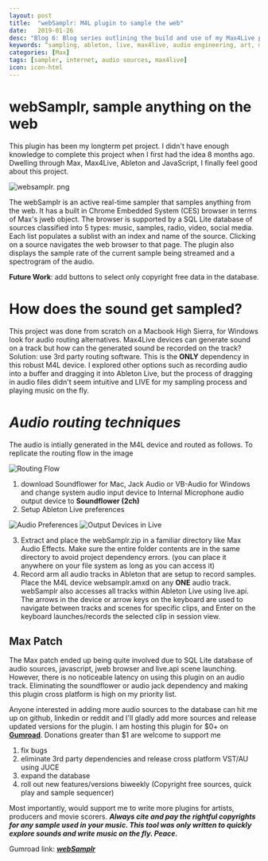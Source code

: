 ```yaml
---
layout: post
title:  "webSamplr: M4L plugin to sample the web"
date:   2019-01-26
desc: "Blog 6: Blog series outlining the build and use of my Max4Live plugin webSamplr"
keywords: “sampling, ableton, live, max4live, audio engineering, art, music, music technology, computer science, internet, browser, samplers,music producers, midi,"
categories: [Max]
tags: [sampler, internet, audio sources, max4live]
icon: icon-html
---
```


# **webSamplr, sample anything on the web**

This plugin has been my longterm pet project. I didn't have enough knowledge to complete this project when I first had the idea 8 months ago. Dwelling through Max, Max4Live, Ableton  and JavaScript, I finally feel good about this project.

<img src="{{ site.baseurl }}/static/assets/img/blog/blog6-websamplr.png" alt="websamplr. png" class="center" />

The webSamplr is an active real-time sampler that samples anything from the web. It has a built in Chrome Embedded System (CES) browser in terms of Max's jweb object. The browser is supported by a SQL Lite database of sources classified into 5 types: music, samples, radio, video, social media.
Each list populates a sublist with an index and name of the source. Clicking on a source navigates the web browser to that page. The plugin also displays the sample rate of the current sample being streamed and a spectrogram of the audio.

**Future Work**: add buttons to select only copyright free data in the database.

# **How does the sound get sampled?**
This project was done from scratch on a Macbook High Sierra, for Windows look for audio routing alternatives.
Max4Live devices can generate sound on a track but how can the generated sound be recorded on the track? 
Solution: use 3rd party routing software. This is the **ONLY** dependency in this robust M4L device. I explored other options such as recording audio into a buffer and dragging it into Ableton Live, but the process of dragging in audio files didn't seem intuitive and LIVE for my sampling process and playing music on the fly.

# *Audio routing techniques*

The audio is intially generated in the M4L device and routed as follows. To replicate the routing flow in the image

<img src="{{ site.baseurl }}/static/assets/img/blog/routing-flow.png" alt="Routing Flow" class="center" />

1. download Soundflower for Mac, Jack Audio or VB-Audio for Windows and change system 
   audio input device to Internal Microphone
   audio output device to **Soundflower (2ch)**
2. Setup Ableton Live preferences  

<img src="{{ site.baseurl }}/static/assets/img/blog/audio-preferences.png" alt="Audio Preferences" class="center" />

<img src="{{ site.baseurl }}/static/assets/img/blog/output-devices.png" alt="Output Devices in Live" class="center" />

3. Extract and place the webSamplr.zip in a familiar directory like Max Audio Effects. Make sure the entire folder contents are in the same directory to avoid project dependency errors. (you can place it anywhere on your file system as long as you can access it)
4. Record arm all audio tracks in Ableton that are setup to record samples. Place the M4L device websamplr.amxd on any **ONE** audio track. webSamplr also accesses all tracks within Ableton Live using live.api. The arrows  in the device or arrow keys on the keyboard are used to navigate between tracks and scenes for specific clips, and Enter on the keyboard launches/records the selected clip in session view.

## Max Patch

The Max patch ended up being quite involved due to SQL Lite database of audio sources, javascript, jweb browser and live.api scene launching. However, there is no noticeable latency on using this plugin on an audio track. Eliminating the soundflower or audio jack dependency and making this plugin cross platform is high on my priority list.

Anyone interested in adding more audio sources to the database can hit me up on github, linkedin or reddit and I'll gladly add more sources and release updated versions for the plugin. 
I am hosting this plugin for $0+ on [**Gumroad**](https://gum.co/websamplr). Donations greater than $1 are welcome to support me

1. fix bugs
2. eliminate 3rd party dependencies and release cross platform VST/AU using JUCE 
2. expand the database 
3. roll out new features/versions biweekly (Copyright free sources, quick play and sample sequencer)

Most importantly, would support me to write more plugins for artists, producers and movie scorers.
***Always cite and pay the rightful copyrights for any sample used in your music. This tool was only written to quickly explore sounds and write music on the fly. Peace.***

Gumroad link:  [***webSamplr***](https://gum.co/websamplr)

